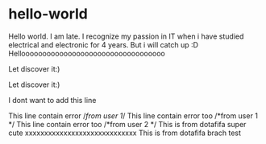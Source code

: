 # hello-world
Hello world. I am late. I recognize my passion in IT when i have studied electrical and electronic for 4 years. But i will catch up :D Helloooooooooooooooooooooooooooooooooo

Let discover it:)


Let discover it:)

I dont want to add this line

This line contain error /*from user 1*/
This line contain error too /*from user 1 */
This line contain error too /*from user 2 */
This is from dotafifa super cute xxxxxxxxxxxxxxxxxxxxxxxxxxxxx
This is from dotafifa brach test